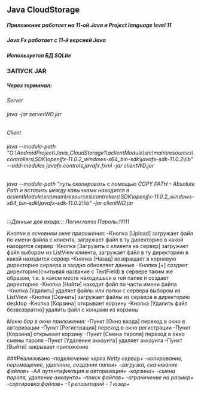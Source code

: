 ## Java CloudStorage

##### Приложение работает на 11-ой Java и Project language level 11
##### Java Fx работает с 11-й версией Java
##### Используется БД SQLite

### ЗАПУСК JAR
##### Через терминал: 
*Server*
###### java -jar serverWD.jar
*Client*
###### java --module-path "O:\AndroidProject\Java_CloudStorage1\aclientModule\src\main\resources\controllers\SDK\openjfx-11.0.2_windows-x64_bin-sdk\javafx-sdk-11.0.2\lib" --add-modules javafx.controls,javafx.fxml -jar clientWD.jar
###### java --module-path "путь скопировать с помощью COPY PATH - Absolute Path и вставить между кавычками находится в aclientModule\src\main\resources\controllers\SDK\openjfx-11.0.2_windows-x64_bin-sdk\javafx-sdk-11.0.2\lib" -jar clientWD.jar

*:::Данные для входа:::*
*Логин:ramis*
*Пароль:11111*


*Кнопки в основном окне приложения:*
-Кнопка [Upload] загружает файл по имени файла с клиента,
загружает файл в ту директорию в какой находится сервер
-Кнопка [Загрузить с клиента на сервер] загружает файл выбором из ListView
клиента, загружает файл в ту директорию в какой находится сервер
-Кнопка [Назад] возвращает в корневую директорию сервера 
и заодно обновляет данные
-Кнопка [+] создает директорию(считывая название с TextField) 
в сервере таким же образом, т.е. в каком месте находишься в той папке и создает 
директорию
-Кнопка [Найти] находит файл по части имени файла
-Кнопка [Удалить] удаляет файлы или папки с сервера выбором из ListView
-Кнопка [Скачать] загружает файлы из сервера в директорию desktop
-Кнопка [Корзина] открывает корзину
-Кнопка [Удалить файл безвозвратно] удалить файл с концами из корзины

*Меню бар в окне приложения:*
-Пункт [Окно входа] переход в окно в авторизации
-Пункт [Регистрация] переход в окно регистрации
-Пункт [Корзина] открывает корзину
-Пункт [Смена пароля] переход в окно смены пароля
-Пункт [Удаление аккаунта] удаляет аккаунта
-Пункт [Выйти] закрывает приложение


###Реализовано
*-подключение через Netty сервер+*
*-копирование, перемещение, удаление, cоздание папок+*
*-загрузка, скачивание файлов+*
*-AA аутентификация и авторизация+*
*-корзина+*
*-смена пароля, удаление аккаунта+*
*-поиск файлов+*
*-ограничение на размер+*
*-сортировка файлов+*
*-1 репозиторий - 1 юзер+*






